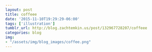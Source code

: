 ```yaml
---
layout: post
title: coffeee
date: '2015-11-10T19:29:29-06:00'
tags: ['illustration']
tumblr_url: http://blog.zachtemkin.us/post/132967728207/coffeee
categories: blog
img:
- "/assets/img/blog_images/coffee.png" 
---
```


